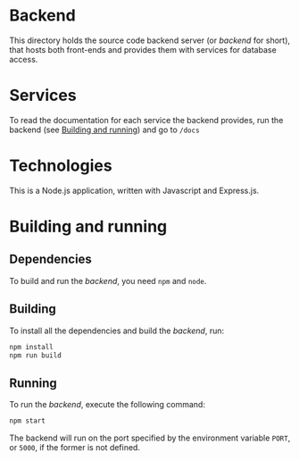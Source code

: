 # Backend

This directory holds the source code backend server (or _backend_ for short), that hosts both front-ends and provides them with services for database access.

# Services

To read the documentation for each service the backend provides, run the backend (see [Building and running](#building-and-running)) and go to `/docs`

# Technologies

This is a Node.js application, written with Javascript and Express.js.

# Building and running

## Dependencies

To build and run the _backend_, you need `npm` and `node`.

## Building

To install all the dependencies and build the _backend_, run:

```bash
npm install
npm run build
```

## Running

To run the _backend_, execute the following command:

```bash
npm start
```

The backend will run on the port specified by the environment variable `PORT`, or `5000`, if the former is not defined.
